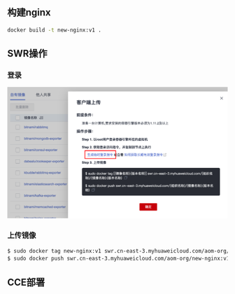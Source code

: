 

## 构建nginx
```bash
docker build -t new-nginx:v1 .
```

## SWR操作
### 登录
![Alt text](images/image.png)
### 上传镜像
```bash
$ sudo docker tag new-nginx:v1 swr.cn-east-3.myhuaweicloud.com/aom-org/new-nginx:v1
$ sudo docker push swr.cn-east-3.myhuaweicloud.com/aom-org/new-nginx:v1
```

## CCE部署

